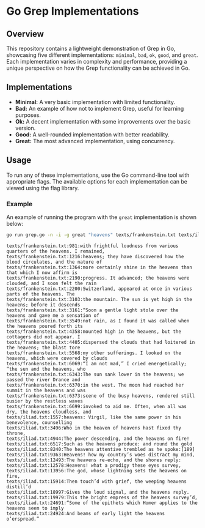 # Go Grep Implementations

## Overview
This repository contains a lightweight demonstration of Grep in Go, showcasing five different implementations: `minimal`, `bad`, `ok`, `good`, and `great`. Each implementation varies in complexity and performance, providing a unique perspective on how the Grep functionality can be achieved in Go.

## Implementations
- **Minimal:** A very basic implementation with limited functionality.
- **Bad:** An example of how not to implement Grep, useful for learning purposes.
- **Ok:** A decent implementation with some improvements over the basic version.
- **Good:** A well-rounded implementation with better readability.
- **Great:** The most advanced implementation, using concurrency.

## Usage
To run any of these implementations, use the Go command-line tool with appropriate flags. The available options for each implementation can be viewed using the flag library.

### Example
An example of running the program with the `great` implementation is shown below:

```bash
go run grep.go -n -i -g great "heavens" texts/frankenstein.txt texts/iliad.txt
```

```
texts/frankenstein.txt:981:with frightful loudness from various quarters of the heavens. I remained,
texts/frankenstein.txt:1216:heavens; they have discovered how the blood circulates, and the nature of
texts/frankenstein.txt:1364:more certainly shine in the heavens than that which I now affirm is
texts/frankenstein.txt:2190:progress. It advanced; the heavens were clouded, and I soon felt the rain
texts/frankenstein.txt:2200:Switzerland, appeared at once in various parts of the heavens. The
texts/frankenstein.txt:3103:the mountain. The sun is yet high in the heavens; before it descends
texts/frankenstein.txt:3161:“Soon a gentle light stole over the heavens and gave me a sensation of
texts/frankenstein.txt:3549:not rain, as I found it was called when the heavens poured forth its
texts/frankenstein.txt:4358:mounted high in the heavens, but the cottagers did not appear. I
texts/frankenstein.txt:4405:dispersed the clouds that had loitered in the heavens; the blast tore
texts/frankenstein.txt:5568:my other sufferings. I looked on the heavens, which were covered by clouds
texts/frankenstein.txt:6069:“I am not mad,” I cried energetically; “the sun and the heavens, who
texts/frankenstein.txt:6343:The sun sank lower in the heavens; we passed the river Drance and
texts/frankenstein.txt:6370:in the west. The moon had reached her summit in the heavens and was
texts/frankenstein.txt:6373:scene of the busy heavens, rendered still busier by the restless waves
texts/frankenstein.txt:6699:invoked to aid me. Often, when all was dry, the heavens cloudless, and
texts/iliad.txt:1557:heavens: Virgil, like the same power in his benevolence, counselling
texts/iliad.txt:3496:Who in the heaven of heavens hast fixed thy throne,
texts/iliad.txt:4944:The power descending, and the heavens on fire!
texts/iliad.txt:6517:Such as the heavens produce: and round the gold
texts/iliad.txt:8240:The heavens attentive trembled as he spoke:[189]
texts/iliad.txt:9363:Heavens! how my country’s woes distract my mind,
texts/iliad.txt:12493:The heavens re-echo, and the shores reply:
texts/iliad.txt:12578:Heavens! what a prodigy these eyes survey,
texts/iliad.txt:13956:The god, whose lightning sets the heavens on fire,
texts/iliad.txt:15914:Then touch’d with grief, the weeping heavens distill’d
texts/iliad.txt:18997:Gives the loud signal, and the heavens reply.
texts/iliad.txt:19979:This the bright empress of the heavens survey’d,
texts/iliad.txt:24691:“Some of the epithets which Homer applies to the heavens seem to imply
texts/iliad.txt:24924:And beams of early light the heavens o’erspread.”
```